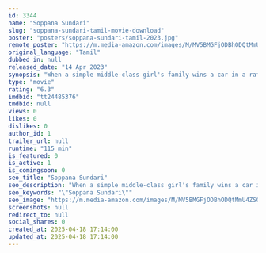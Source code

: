 ```yaml
---
id: 3344
name: "Soppana Sundari"
slug: "soppana-sundari-tamil-movie-download"
poster: "posters/soppana-sundari-tamil-2023.jpg"
remote_poster: "https://m.media-amazon.com/images/M/MV5BMGFjODBhODQtMmU4ZS00ZWVhLTg1YmQtZjNkNzI0NzZiMGViXkEyXkFqcGc@._V1_SX300.jpg"
original_language: "Tamil"
dubbed_in: null
released_date: "14 Apr 2023"
synopsis: "When a simple middle-class girl's family wins a car in a raffle, chaos ensues as various parties claim ownership, forcing her to navigate a darkly comedic web of financial crisis and unexpected events."
type: "movie"
rating: "6.3"
imdbid: "tt24485376"
tmdbid: null
views: 0
likes: 0
dislikes: 0
author_id: 1
trailer_url: null
runtime: "115 min"
is_featured: 0
is_active: 1
is_comingsoon: 0
seo_title: "Soppana Sundari"
seo_description: "When a simple middle-class girl's family wins a car in a raffle, chaos ensues as various parties claim ownership, forcing her to navigate a darkly comedic web of financial crisis and unexpected events."
seo_keywords: "\"Soppana Sundari\""
seo_image: "https://m.media-amazon.com/images/M/MV5BMGFjODBhODQtMmU4ZS00ZWVhLTg1YmQtZjNkNzI0NzZiMGViXkEyXkFqcGc@._V1_SX300.jpg"
screenshots: null
redirect_to: null
social_shares: 0
created_at: 2025-04-18 17:14:00
updated_at: 2025-04-18 17:14:00
---
```


